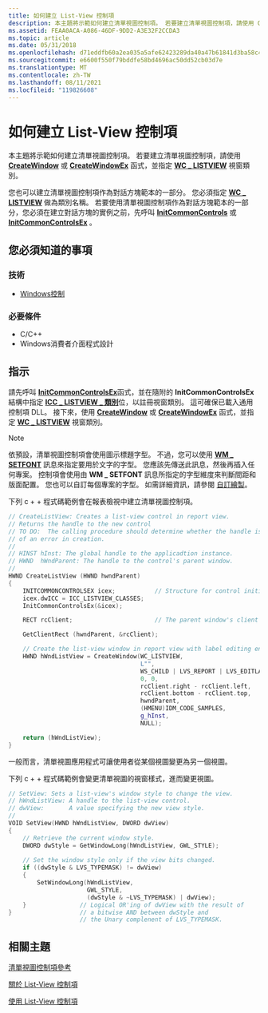 ```yaml
---
title: 如何建立 List-View 控制項
description: 本主題將示範如何建立清單視圖控制項。 若要建立清單視圖控制項，請使用 CreateWindow 或 CreateWindowEx 函式，並指定 WC \_ LISTVIEW 視窗類別。
ms.assetid: FEAA0ACA-A086-46DF-9DD2-A3E32F2CCDA3
ms.topic: article
ms.date: 05/31/2018
ms.openlocfilehash: d71eddfb60a2ea035a5afe62423289da40a47b61841d3ba58c4cafa2824a65b2
ms.sourcegitcommit: e6600f550f79bddfe58bd4696ac50dd52cb03d7e
ms.translationtype: MT
ms.contentlocale: zh-TW
ms.lasthandoff: 08/11/2021
ms.locfileid: "119826608"
---
```

# <a name="how-to-create-a-list-view-control"></a>如何建立 List-View 控制項

本主題將示範如何建立清單視圖控制項。 若要建立清單視圖控制項，請使用 [**CreateWindow**](/windows/desktop/api/winuser/nf-winuser-createwindowa) 或 [**CreateWindowEx**](/windows/desktop/api/winuser/nf-winuser-createwindowexa) 函式，並指定 [**WC \_ LISTVIEW**](common-control-window-classes.md) 視窗類別。

您也可以建立清單視圖控制項作為對話方塊範本的一部分。 您必須指定 [**WC \_ LISTVIEW**](common-control-window-classes.md) 做為類別名稱。 若要使用清單視圖控制項作為對話方塊範本的一部分，您必須在建立對話方塊的實例之前，先呼叫 [**InitCommonControls**](/windows/desktop/api/Commctrl/nf-commctrl-initcommoncontrols) 或 [**InitCommonControlsEx**](/windows/desktop/api/Commctrl/nf-commctrl-initcommoncontrolsex) 。

## <a name="what-you-need-to-know"></a>您必須知道的事項

### <a name="technologies"></a>技術

-   [Windows控制](window-controls.md)

### <a name="prerequisites"></a>必要條件

-   C/C++
-   Windows消費者介面程式設計

## <a name="instructions"></a>指示


請先呼叫 [**InitCommonControlsEx**](/windows/desktop/api/Commctrl/nf-commctrl-initcommoncontrolsex)函式，並在隨附的 **InitCommonControlsEx** 結構中指定 [**ICC \_ LISTVIEW \_ 類別**](/windows/win32/api/commctrl/ns-commctrl-initcommoncontrolsex)位，以註冊視窗類別。 這可確保已載入通用控制項 DLL。 接下來，使用 [**CreateWindow**](/windows/desktop/api/winuser/nf-winuser-createwindowa) 或 [**CreateWindowEx**](/windows/desktop/api/winuser/nf-winuser-createwindowexa) 函式，並指定 [**WC \_ LISTVIEW**](common-control-window-classes.md) 視窗類別。

> [!Note]  
> 依預設，清單視圖控制項會使用圖示標題字型。 不過，您可以使用 [**WM \_ SETFONT**](/windows/desktop/winmsg/wm-setfont) 訊息來指定要用於文字的字型。 您應該先傳送此訊息，然後再插入任何專案。 控制項會使用由 **WM \_ SETFONT** 訊息所指定的字型維度來判斷間距和版面配置。 您也可以自訂每個專案的字型。 如需詳細資訊，請參閱 [自訂繪製](custom-draw.md)。

 

下列 c + + 程式碼範例會在報表檢視中建立清單視圖控制項。


```C++
// CreateListView: Creates a list-view control in report view.
// Returns the handle to the new control
// TO DO:  The calling procedure should determine whether the handle is NULL, in case 
// of an error in creation.
//
// HINST hInst: The global handle to the applicadtion instance.
// HWND  hWndParent: The handle to the control's parent window. 
//
HWND CreateListView (HWND hwndParent) 
{
    INITCOMMONCONTROLSEX icex;           // Structure for control initialization.
    icex.dwICC = ICC_LISTVIEW_CLASSES;
    InitCommonControlsEx(&icex);

    RECT rcClient;                       // The parent window's client area.

    GetClientRect (hwndParent, &rcClient); 

    // Create the list-view window in report view with label editing enabled.
    HWND hWndListView = CreateWindow(WC_LISTVIEW, 
                                     L"",
                                     WS_CHILD | LVS_REPORT | LVS_EDITLABELS,
                                     0, 0,
                                     rcClient.right - rcClient.left,
                                     rcClient.bottom - rcClient.top,
                                     hwndParent,
                                     (HMENU)IDM_CODE_SAMPLES,
                                     g_hInst,
                                     NULL); 

    return (hWndListView);
}

```




一般而言，清單視圖應用程式可讓使用者從某個視圖變更為另一個視圖。

下列 c + + 程式碼範例會變更清單視圖的視窗樣式，進而變更視圖。


```C++
// SetView: Sets a list-view's window style to change the view.
// hWndListView: A handle to the list-view control. 
// dwView:       A value specifying the new view style.
//
VOID SetView(HWND hWndListView, DWORD dwView) 
{ 
    // Retrieve the current window style. 
    DWORD dwStyle = GetWindowLong(hWndListView, GWL_STYLE); 
    
    // Set the window style only if the view bits changed.
    if ((dwStyle & LVS_TYPEMASK) != dwView) 
    {
        SetWindowLong(hWndListView,
                      GWL_STYLE,
                      (dwStyle & ~LVS_TYPEMASK) | dwView);
    }               // Logical OR'ing of dwView with the result of 
}                   // a bitwise AND between dwStyle and 
                    // the Unary complenent of LVS_TYPEMASK.

```



## <a name="related-topics"></a>相關主題

<dl> <dt>

[清單視圖控制項參考](bumper-list-view-list-view-control-reference.md)
</dt> <dt>

[關於 List-View 控制項](list-view-controls-overview.md)
</dt> <dt>

[使用 List-View 控制項](using-list-view-controls.md)
</dt> </dl>

 

 